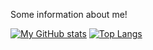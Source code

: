 Some information about me!

[![My GitHub stats](https://github-readme-stats.vercel.app/api?username=AllaYefremova&show_icons=true&theme=dark&hide=issues,stars)](https://github.com/AllaYefremova) 
[![Top Langs](https://github-readme-stats.vercel.app/api/top-langs/?username=AllaYefremova&show_icons=true&theme=dark&layout=compact&hide=handlebars)](https://github.com/AllaYefremova)
